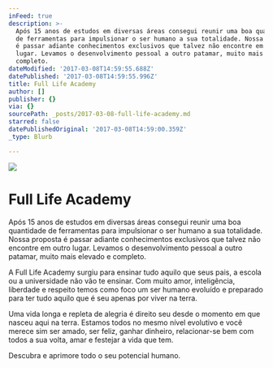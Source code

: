```yaml
---
inFeed: true
description: >-
  Após 15 anos de estudos em diversas áreas consegui reunir uma boa quantidade
  de ferramentas para impulsionar o ser humano a sua totalidade. Nossa proposta
  é passar adiante conhecimentos exclusivos que talvez não encontre em outro
  lugar. Levamos o desenvolvimento pessoal a outro patamar, muito mais elevado e
  completo. 
dateModified: '2017-03-08T14:59:55.688Z'
datePublished: '2017-03-08T14:59:55.996Z'
title: Full Life Academy
author: []
publisher: {}
via: {}
sourcePath: _posts/2017-03-08-full-life-academy.md
starred: false
datePublishedOriginal: '2017-03-08T14:59:00.359Z'
_type: Blurb

---
```

![](https://the-grid-user-content.s3-us-west-2.amazonaws.com/7a8c41a4-08f0-4ca6-94b6-360eaa8ecbe1.png)

# Full Life Academy

Após 15 anos de estudos em diversas áreas consegui reunir uma boa quantidade de ferramentas para impulsionar o ser humano a sua totalidade. Nossa proposta é passar adiante conhecimentos exclusivos que talvez não encontre em outro lugar. Levamos o desenvolvimento pessoal a outro patamar, muito mais elevado e completo. 

A Full Life Academy surgiu para ensinar tudo aquilo que seus pais, a escola ou a universidade não vão te ensinar. Com muito amor, inteligência, liberdade e respeito temos como foco um ser humano evoluído e preparado para ter tudo aquilo que é seu apenas por viver na terra.

Uma vida longa e repleta de alegria é direito seu desde o momento em que nasceu aqui na terra. Estamos todos no mesmo nível evolutivo e você merece sim ser amado, ser feliz, ganhar dinheiro, relacionar-se bem com todos a sua volta, amar e festejar a vida que tem.

Descubra e aprimore todo o seu potencial humano.
